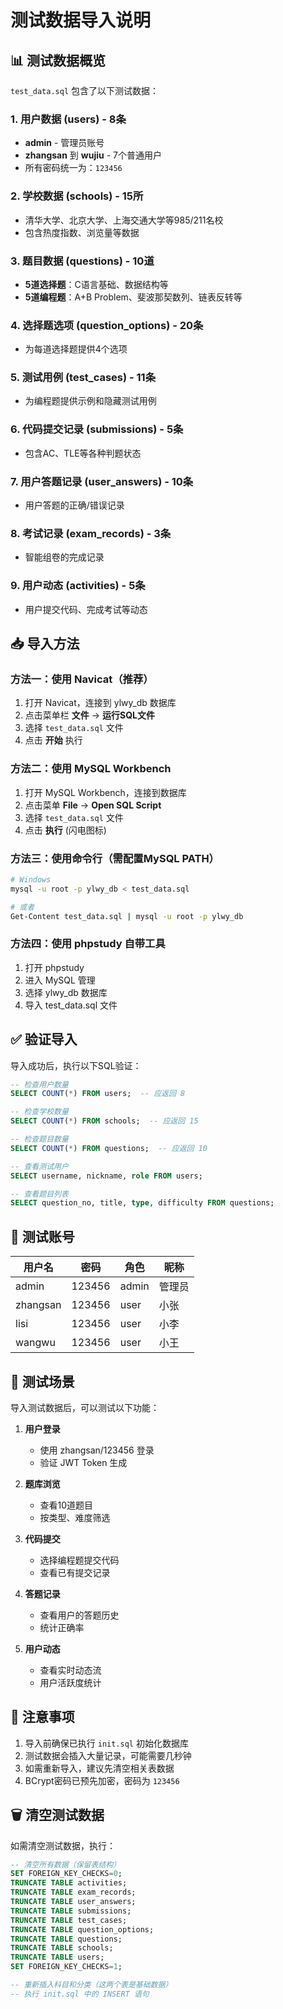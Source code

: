 # 测试数据导入说明

## 📊 测试数据概览

`test_data.sql` 包含了以下测试数据：

### 1. 用户数据 (users) - 8条
- **admin** - 管理员账号
- **zhangsan** 到 **wujiu** - 7个普通用户
- 所有密码统一为：`123456`

### 2. 学校数据 (schools) - 15所
- 清华大学、北京大学、上海交通大学等985/211名校
- 包含热度指数、浏览量等数据

### 3. 题目数据 (questions) - 10道
- **5道选择题**：C语言基础、数据结构等
- **5道编程题**：A+B Problem、斐波那契数列、链表反转等

### 4. 选择题选项 (question_options) - 20条
- 为每道选择题提供4个选项

### 5. 测试用例 (test_cases) - 11条
- 为编程题提供示例和隐藏测试用例

### 6. 代码提交记录 (submissions) - 5条
- 包含AC、TLE等各种判题状态

### 7. 用户答题记录 (user_answers) - 10条
- 用户答题的正确/错误记录

### 8. 考试记录 (exam_records) - 3条
- 智能组卷的完成记录

### 9. 用户动态 (activities) - 5条
- 用户提交代码、完成考试等动态

## 📥 导入方法

### 方法一：使用 Navicat（推荐）

1. 打开 Navicat，连接到 ylwy_db 数据库
2. 点击菜单栏 **文件** → **运行SQL文件**
3. 选择 `test_data.sql` 文件
4. 点击 **开始** 执行

### 方法二：使用 MySQL Workbench

1. 打开 MySQL Workbench，连接到数据库
2. 点击菜单 **File** → **Open SQL Script**
3. 选择 `test_data.sql` 文件
4. 点击 **执行** (闪电图标)

### 方法三：使用命令行（需配置MySQL PATH）

```bash
# Windows
mysql -u root -p ylwy_db < test_data.sql

# 或者
Get-Content test_data.sql | mysql -u root -p ylwy_db
```

### 方法四：使用 phpstudy 自带工具

1. 打开 phpstudy
2. 进入 MySQL 管理
3. 选择 ylwy_db 数据库
4. 导入 test_data.sql 文件

## ✅ 验证导入

导入成功后，执行以下SQL验证：

```sql
-- 检查用户数量
SELECT COUNT(*) FROM users;  -- 应返回 8

-- 检查学校数量
SELECT COUNT(*) FROM schools;  -- 应返回 15

-- 检查题目数量
SELECT COUNT(*) FROM questions;  -- 应返回 10

-- 查看测试用户
SELECT username, nickname, role FROM users;

-- 查看题目列表
SELECT question_no, title, type, difficulty FROM questions;
```

## 🔑 测试账号

| 用户名 | 密码 | 角色 | 昵称 |
|--------|------|------|------|
| admin | 123456 | admin | 管理员 |
| zhangsan | 123456 | user | 小张 |
| lisi | 123456 | user | 小李 |
| wangwu | 123456 | user | 小王 |

## 🎯 测试场景

导入测试数据后，可以测试以下功能：

1. **用户登录**
   - 使用 zhangsan/123456 登录
   - 验证 JWT Token 生成

2. **题库浏览**
   - 查看10道题目
   - 按类型、难度筛选

3. **代码提交**
   - 选择编程题提交代码
   - 查看已有提交记录

4. **答题记录**
   - 查看用户的答题历史
   - 统计正确率

5. **用户动态**
   - 查看实时动态流
   - 用户活跃度统计

## 📝 注意事项

1. 导入前确保已执行 `init.sql` 初始化数据库
2. 测试数据会插入大量记录，可能需要几秒钟
3. 如需重新导入，建议先清空相关表数据
4. BCrypt密码已预先加密，密码为 `123456`

## 🗑️ 清空测试数据

如需清空测试数据，执行：

```sql
-- 清空所有数据（保留表结构）
SET FOREIGN_KEY_CHECKS=0;
TRUNCATE TABLE activities;
TRUNCATE TABLE exam_records;
TRUNCATE TABLE user_answers;
TRUNCATE TABLE submissions;
TRUNCATE TABLE test_cases;
TRUNCATE TABLE question_options;
TRUNCATE TABLE questions;
TRUNCATE TABLE schools;
TRUNCATE TABLE users;
SET FOREIGN_KEY_CHECKS=1;

-- 重新插入科目和分类（这两个表是基础数据）
-- 执行 init.sql 中的 INSERT 语句
```
